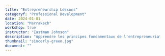 ```yaml
---
title: "Entrepreneurship Lessons"
categoryf: "Professional Development"
date: 2024-01-01
location: "Marrakech"
workshop: true
instructor: "Eastman Johnson"
description: "Apprendre les principes fondamentaux de l'entrepreneuriat et de la création d'entreprise."
thumbnail: "sincerly-green.jpg"
document: ""
---
```

